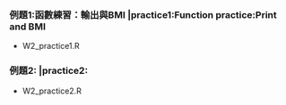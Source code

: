 ﻿### 例題1:函數練習：輸出與BMI    |practice1:Function practice:Print and BMI
- W2_practice1.R      
### 例題2:     |practice2:
- W2_practice2.R

